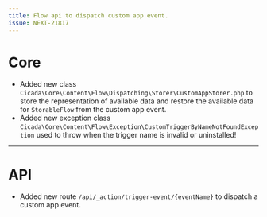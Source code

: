 ```yaml
---
title: Flow api to dispatch custom app event.
issue: NEXT-21817
---
```

# Core
* Added new class `Cicada\Core\Content\Flow\Dispatching\Storer\CustomAppStorer.php` to store the representation of available data and restore the available data for `StorableFlow` from the custom app event.
* Added new exception class `Cicada\Core\Content\Flow\Exception\CustomTriggerByNameNotFoundException` used to throw when the trigger name is invalid or uninstalled!
___
# API
*  Added new route `/api/_action/trigger-event/{eventName}` to dispatch a custom app event.
